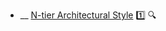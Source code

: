* __ [N-tier Architectural Style](./architecture/architecturalStyles/nTier) :one: <trigger for="pop:architecturalStyles-nTier-preview">:mag:</trigger>

<popover id="pop:architecturalStyles-nTier-preview" title=":mag: N-tier Architectural Style" placement="right">
  <div slot="content">
    <include src=".\preview.md" />
  </div>
</popover>
